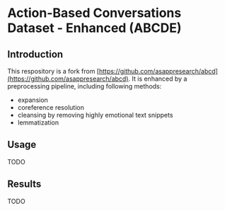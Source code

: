 # Action-Based Conversations Dataset - Enhanced (ABCDE)

## Introduction
This respository is a fork from [https://github.com/asappresearch/abcd](https://github.com/asappresearch/abcd). It is enhanced by a 
preprocessing pipeline, including following methods:

- expansion
- coreference resolution
- cleansing by removing highly emotional text snippets
- lemmatization

## Usage
TODO

## Results
TODO
